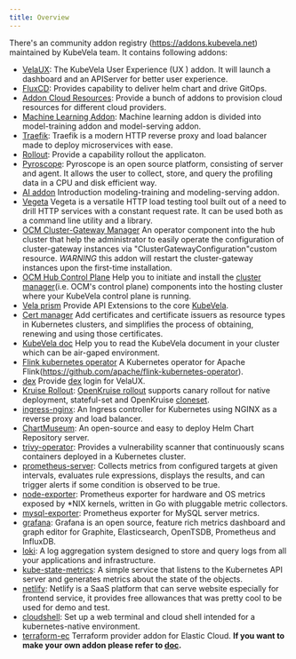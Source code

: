 ```yaml
---
title: Overview
---
```


There's an community addon registry (https://addons.kubevela.net) maintained by KubeVela team. It contains following addons:

* [VelaUX](./velaux): The KubeVela User Experience (UX ) addon. It will launch a dashboard and an APIServer for better user experience.
* [FluxCD](./fluxcd): Provides capability to deliver helm chart and drive GitOps.
* [Addon Cloud Resources](./terraform): Provide a bunch of addons to provision cloud resources for different cloud providers.
* [Machine Learning Addon](./ai): Machine learning addon is divided into model-training addon and model-serving addon.
* [Traefik](./traefik): Traefik is a modern HTTP reverse proxy and load balancer made to deploy microservices with ease.
* [Rollout](./rollout): Provide a capability rollout the applicaton.
* [Pyroscope](./pyroscope): Pyroscope is an open source platform, consisting of server and agent. It allows the user to collect, store, and query the profiling data in a CPU and disk efficient way.
* [AI addon](./ai) Introduction modeling-training and modeling-serving addon.
* [Vegeta](./vegeta) Vegeta is a versatile HTTP load testing tool built out of a need to drill HTTP services with a constant request rate. It can be used both as a command line utility and a library.
* [OCM Cluster-Gateway Manager](./ocm-gateway-manager-addon) An operator component into the hub cluster that help the administrator to easily operate the configuration of cluster-gateway instances via "ClusterGatewayConfiguration"custom resource. *WARNING* this addon will restart the cluster-gateway instances upon the first-time installation.
* [OCM Hub Control Plane](./ocm-hub-control-plane) Help you to initiate and install the [cluster manager](https://open-cluster-management.io/getting-started/core/cluster-manager/)(i.e. OCM's control plane) components into the hosting cluster where your KubeVela control plane is running.
* [Vela prism](./vela-prism) Provide API Extensions to the core [KubeVela](https://github.com/kubevela/kubevela).
* [Cert manager](./cert-manager) Add certificates and certificate issuers as resource types in Kubernetes clusters, and simplifies the process of obtaining, renewing and using those certificates.
* [KubeVela doc](./kubevela-io) Help you to read the KubeVela document in your cluster which can be air-gaped environment.
* [Flink kubernetes operator](./flink-kubernetes-operator) A Kubernetes operator for Apache Flink(https://github.com/apache/flink-kubernetes-operator).
* [dex](./dex) Provide [dex](https://github.com/dexidp/dex) login for VelaUX.
* [Kruise Rollout](./kruise-rollout): [OpenKruise rollout](https://github.com/openkruise/rollouts) supports canary rollout for native deployment, stateful-set and OpenKruise [cloneset](https://openkruise.io/docs/user-manuals/cloneset/).
* [ingress-nginx](./nginx-ingress-controller): An Ingress controller for Kubernetes using NGINX as a reverse proxy and load balancer.
* [ChartMuseum](./chartmuseum): An open-source and easy to deploy Helm Chart Repository server.
* [trivy-operator](./trivy-operator): Provides a vulnerability scanner that continuously scans containers deployed in a Kubernetes cluster.
* [prometheus-server](../../platform-engineers/operations/observability): Collects metrics from configured targets at given intervals, evaluates rule expressions, displays the results, and can trigger alerts if some condition is observed to be true.
* [node-exporter](../../platform-engineers/operations/observability): Prometheus exporter for hardware and OS metrics exposed by *NIX kernels, written in Go with pluggable metric collectors.
* [mysql-exporter](./mysql-exporter): Prometheus exporter for MySQL server metrics.
* [grafana](../../platform-engineers/operations/observability): Grafana is an open source, feature rich metrics dashboard and graph editor for Graphite, Elasticsearch, OpenTSDB, Prometheus and InfluxDB.
* [loki](../../platform-engineers/operations/o11y/logging): A log aggregation system designed to store and query logs from all your applications and infrastructure.
* [kube-state-metrics](../../platform-engineers/operations/observability): A simple service that listens to the Kubernetes API server and generates metrics about the state of the objects.
* [netlify](./netlify): Netlify is a SaaS platform that can serve website especially for frontend service, it provides free allowances that was pretty cool to be used for demo and test.
* [cloudshell](../../tutorials/cloud-shell): Set up a web terminal and cloud shell intended for a kubernetes-native environment.
* [terraform-ec](./terraform-ec) Terraform provider addon for Elastic Cloud.
**If you want to make your own addon please refer to [doc](../../platform-engineers/addon/intro.md).**